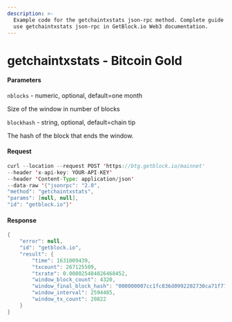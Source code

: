 ```yaml
---
description: >-
  Example code for the getchaintxstats json-rpc method. Сomplete guide on how to
  use getchaintxstats json-rpc in GetBlock.io Web3 documentation.
---
```


# getchaintxstats - Bitcoin Gold

#### Parameters

`nblocks` - numeric, optional, default=one month

Size of the window in number of blocks

`blockhash` - string, optional, default=chain tip

The hash of the block that ends the window.

#### Request

```java
curl --location --request POST 'https://btg.getblock.io/mainnet' 
--header 'x-api-key: YOUR-API-KEY' 
--header 'Content-Type: application/json' 
--data-raw '{"jsonrpc": "2.0",
"method": "getchaintxstats",
"params": [null, null],
"id": "getblock.io"}'
```

#### Response

```java
{
    "error": null,
    "id": "getblock.io",
    "result": {
        "time": 1631009439,
        "txcount": 267125509,
        "txrate": 0.008025484826468452,
        "window_block_count": 4320,
        "window_final_block_hash": "000000007cc1fc836d0992202730ca71f77a8cf2a35974ca300dadbf8bc1e090",
        "window_interval": 2594485,
        "window_tx_count": 20822
    }
}
```
